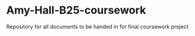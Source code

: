# Amy-Hall-B25-coursework
Repository for all documents to be handed in for final coursework project
